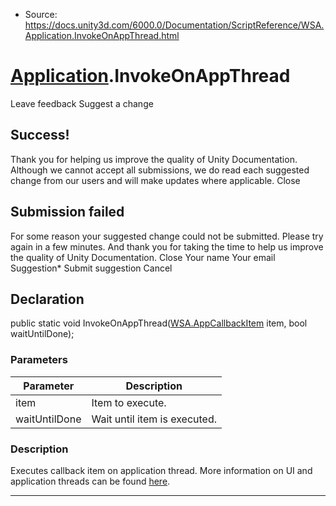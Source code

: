 * Source: https://docs.unity3d.com/6000.0/Documentation/ScriptReference/WSA.Application.InvokeOnAppThread.html

#  [Application](https://docs.unity3d.com/6000.0/Documentation/ScriptReference/WSA.Application.html).InvokeOnAppThread
Leave feedback
Suggest a change
## Success!
Thank you for helping us improve the quality of Unity Documentation. Although we cannot accept all submissions, we do read each suggested change from our users and will make updates where applicable.
Close
## Submission failed
For some reason your suggested change could not be submitted. Please <a>try again</a> in a few minutes. And thank you for taking the time to help us improve the quality of Unity Documentation.
Close
Your name Your email Suggestion* Submit suggestion
Cancel
## Declaration
public static void InvokeOnAppThread([WSA.AppCallbackItem](https://docs.unity3d.com/6000.0/Documentation/ScriptReference/WSA.AppCallbackItem.html) item, bool waitUntilDone); 
### Parameters
Parameter | Description  
---|---  
item | Item to execute.  
waitUntilDone | Wait until item is executed.  
### Description
Executes callback item on application thread.
More information on UI and application threads can be found [here](https://docs.unity3d.com/6000.0/Documentation/Manual/windowsstore-appcallbacks.html).
* * *
